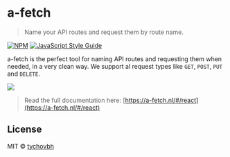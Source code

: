 # a-fetch

> Name your API routes and request them by route name.

[![NPM](https://img.shields.io/npm/v/a-fetch.svg)](https://www.npmjs.com/package/a-fetch) [![JavaScript Style Guide](https://img.shields.io/badge/code_style-standard-brightgreen.svg)](https://standardjs.com)

a-fetch is the perfect tool for naming API routes and requesting them when needed, in a very clean way. We support al request types like `GET`, `POST`, `PUT` and `DELETE`.

<img src="https://a-fetch.nl/img/a-fetch.png" />

>Read the full documentation here: [https://a-fetch.nl/#/react](https://a-fetch.nl/#/react)

## License

MIT © [tychovbh](https://github.com/tychovbh)
